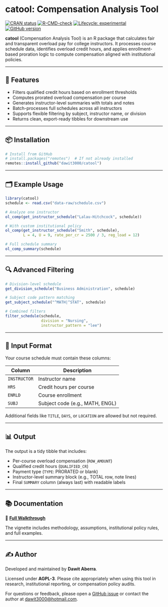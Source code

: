 
# catool: Compensation Analysis Tool

[![CRAN
status](https://www.r-pkg.org/badges/version/catool)](https://CRAN.R-project.org/package=catool)
[![R-CMD-check](https://github.com/dawit3000/catool/actions/workflows/R-CMD-check.yaml/badge.svg)](https://github.com/dawit3000/catool/actions/workflows/R-CMD-check.yaml)
[![Lifecycle:
experimental](https://img.shields.io/badge/lifecycle-experimental-orange.svg)](https://lifecycle.r-lib.org/articles/stages.html#experimental)
[![GitHub
version](https://img.shields.io/github/v/tag/dawit3000/catool?label=GitHub&logo=github)](https://github.com/dawit3000/catool)

**catool** (Compensation Analysis Tool) is an R package that calculates
fair and transparent overload pay for college instructors. It processes
course schedule data, identifies overload credit hours, and applies
enrollment-based proration logic to compute compensation aligned with
institutional policies.

------------------------------------------------------------------------

## 🔧 Features

- Filters qualified credit hours based on enrollment thresholds
- Computes prorated overload compensation per course
- Generates instructor-level summaries with totals and notes
- Batch-processes full schedules across all instructors
- Supports flexible filtering by subject, instructor name, or division
- Returns clean, export-ready tibbles for downstream use

------------------------------------------------------------------------

## 📦 Installation

``` r
# Install from GitHub
# install.packages("remotes")  # If not already installed
remotes::install_github("dawit3000/catool")
```

------------------------------------------------------------------------

## 🗂️ Example Usage

``` r
library(catool)
schedule <- read.csv("data-raw/schedule.csv")

# Analyze one instructor
ol_comp(get_instructor_schedule("Lalau-Hitchcock", schedule))

# With custom institutional policy
ol_comp(get_instructor_schedule("Smith", schedule),
        L = 4, U = 9, rate_per_cr = 2500 / 3, reg_load = 12)

# Full schedule summary
ol_comp_summary(schedule)
```

------------------------------------------------------------------------

## 🔍 Advanced Filtering

``` r
# Division-level schedule
get_division_schedule("Business Administration", schedule)

# Subject code pattern matching
get_subject_schedule("^MATH|^STAT", schedule)

# Combined filters
filter_schedule(schedule,
                division = "Nursing",
                instructor_pattern = "lee")
```

------------------------------------------------------------------------

## 📄 Input Format

Your course schedule must contain these columns:

| Column       | Description                     |
|--------------|---------------------------------|
| `INSTRUCTOR` | Instructor name                 |
| `HRS`        | Credit hours per course         |
| `ENRLD`      | Course enrollment               |
| `SUBJ`       | Subject code (e.g., MATH, ENGL) |

Additional fields like `TITLE`, `DAYS`, or `LOCATION` are allowed but
not required.

------------------------------------------------------------------------

## 📊 Output

The output is a tidy tibble that includes:

- Per-course overload compensation (`ROW_AMOUNT`)
- Qualified credit hours (`QUALIFIED_CR`)
- Payment type (`TYPE`: PRORATED or blank)
- Instructor-level summary block (e.g., TOTAL row, note lines)
- Final `SUMMARY` column (always last) with readable labels

------------------------------------------------------------------------

## 📚 Documentation

📖 [**Full
Walkthrough**](https://dawit3000.github.io/catool/articles/catool-walkthrough.html)

The vignette includes methodology, assumptions, institutional policy
rules, and full examples.

------------------------------------------------------------------------

## ✍️ Author

Developed and maintained by **Dawit Aberra**.

Licensed under **AGPL-3**. Please cite appropriately when using this
tool in research, institutional reporting, or compensation policy
audits.

For questions or feedback, please open a [GitHub
issue](https://github.com/dawit3000/catool/issues) or contact the author
at <dawit3000@hotmail.com>.

